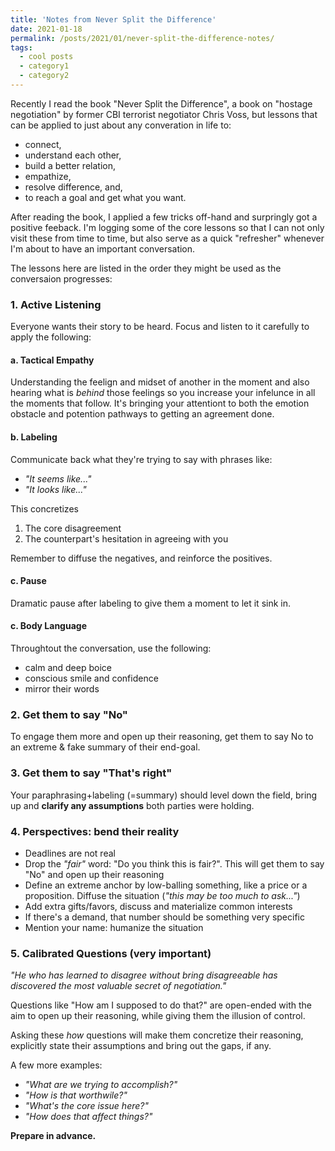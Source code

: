 ```yaml
---
title: 'Notes from Never Split the Difference'
date: 2021-01-18
permalink: /posts/2021/01/never-split-the-difference-notes/
tags:
  - cool posts
  - category1
  - category2
---
```


Recently I read the book "Never Split the Difference", a book on "hostage negotiation" by former CBI terrorist negotiator Chris Voss, but lessons that can be applied to just about any converation in life to: 

* connect,
* understand each other,
* build a better relation,
* empathize,
* resolve difference, and,
* to reach a goal and get what you want.


After reading the book, I applied a few tricks off-hand and surpringly got a positive feeback. I'm logging some of the core lessons so that I can not only visit these from time to time, but also serve as a quick "refresher" whenever I'm about to have an important conversation.

The lessons here are listed in the order they might be used as the conversaion progresses:

### 1. Active Listening
Everyone wants their story to be heard. Focus and listen to it carefully to apply the following:

#### a. Tactical Empathy
Understanding the feelign and midset of another in the moment and also hearing what is *behind* those feelings so you increase your infelunce in all the moments that follow. It's bringing your attentiont to both the emotion obstacle and potention pathways to getting an agreement done.

#### b. Labeling
Communicate back what they're trying to say with phrases like:

* *"It seems like..."*
* *"It looks like..."*

This concretizes

1. The core disagreement
2. The counterpart's hesitation in agreeing with you

Remember to diffuse the negatives, and reinforce the positives.

#### c. Pause
Dramatic pause after labeling to give them a moment to let it sink in.

#### c. Body Language
Throughtout the conversation, use the following:

* calm and deep boice
* conscious smile and confidence
* mirror their words

### 2. Get them to say "No"
To engage them more and open up their reasoning, get them to say No to an extreme & fake summary of their end-goal.

### 3. Get them to say "That's right"
Your paraphrasing+labeling (=summary) should level down the field, bring up and **clarify any assumptions** both parties were holding.

### 4. Perspectives: bend their reality

* Deadlines are not real
* Drop the *"fair"*  word: "Do you think this is fair?". This will get them to say "No" and open up their reasoning
* Define an extreme anchor by low-balling something, like a price or a proposition. Diffuse the situation (*"this may be too much to ask..."*)
* Add extra gifts/favors, discuss and materialize common interests
* If there's a demand, that number should be something very specific
* Mention your name: humanize the situation


### 5. Calibrated Questions (very important)
*"He who has learned to disagree without bring disagreeable has discovered the most valuable secret of negotiation."* 

Questions like "How am I supposed to do that?" are open-ended with the aim to open up their reasoning, while giving them the illusion of control.

Asking these *how* questions will make them concretize their reasoning, explicitly state their assumptions and bring out the gaps, if any.

A few more examples:

* *"What are we trying to accomplish?"*
* *"How is that worthwile?"*
* *"What's the core issue here?"*
* *"How does that affect things?"*


**Prepare in advance.**
